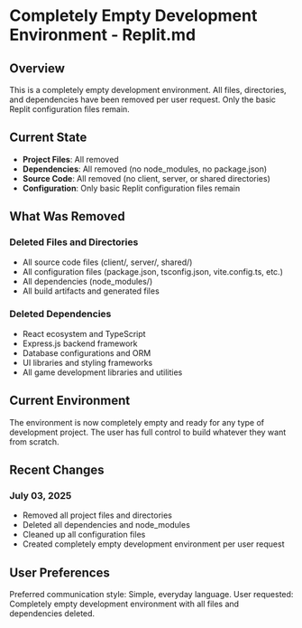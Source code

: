 # Completely Empty Development Environment - Replit.md

## Overview

This is a completely empty development environment. All files, directories, and dependencies have been removed per user request. Only the basic Replit configuration files remain.

## Current State

- **Project Files**: All removed
- **Dependencies**: All removed (no node_modules, no package.json)
- **Source Code**: All removed (no client, server, or shared directories)
- **Configuration**: Only basic Replit configuration files remain

## What Was Removed

### Deleted Files and Directories
- All source code files (client/, server/, shared/)
- All configuration files (package.json, tsconfig.json, vite.config.ts, etc.)
- All dependencies (node_modules/)
- All build artifacts and generated files

### Deleted Dependencies
- React ecosystem and TypeScript
- Express.js backend framework
- Database configurations and ORM
- UI libraries and styling frameworks
- All game development libraries and utilities

## Current Environment

The environment is now completely empty and ready for any type of development project. The user has full control to build whatever they want from scratch.

## Recent Changes

### July 03, 2025
- Removed all project files and directories
- Deleted all dependencies and node_modules
- Cleaned up all configuration files
- Created completely empty development environment per user request

## User Preferences

Preferred communication style: Simple, everyday language.
User requested: Completely empty development environment with all files and dependencies deleted.